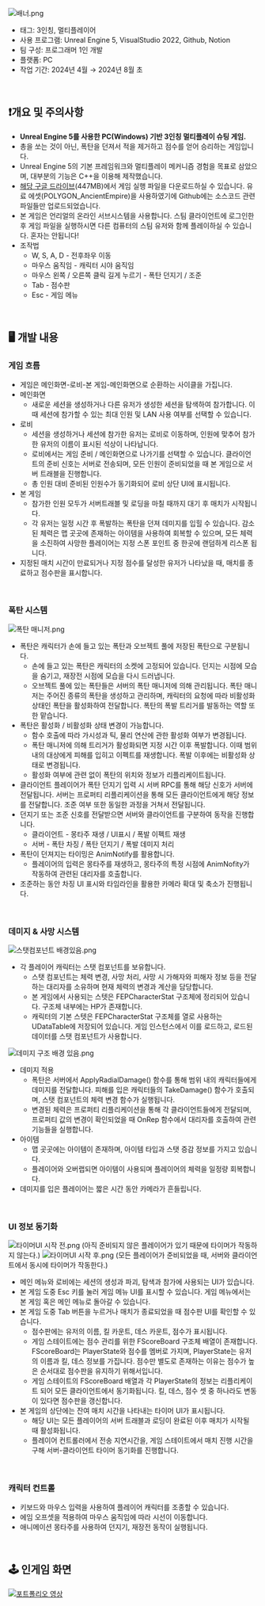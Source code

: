 ![배너.png](/ReadMeSource/배너.png)

- 태그: 3인칭, 멀티플레이어
- 사용 프로그램: Unreal Engine 5, VisualStudio 2022, Github, Notion
- 팀 구성: 프로그래머 1인 개발
- 플랫폼: PC
- 작업 기간: 2024년 4월 → 2024년 8월 초
<br>


## ❗개요 및 주의사항
- **Unreal Engine 5를 사용한 PC(Windows) 기반 3인칭 멀티플레이 슈팅 게임.**
- 총을 쏘는 것이 아닌, 폭탄을 던져서 적을 제거하고 점수를 얻어 승리하는 게임입니다.
- Unreal Engine 5의 기본 프레임워크와 멀티플레이 메커니즘 경험을 목표로 삼았으며, 대부분의 기능은 C++을 이용해 제작했습니다.
- [해당 구글 드라이브](https://drive.google.com/file/d/1bilkgVFJ_O5HckQhz9qo_-21fHhYLn7b/view?usp=drive_link)(447MB)에서 게임 실행 파일을 다운로드하실 수 있습니다. 유료 에셋(POLYGON_AncientEmpire)을 사용하였기에 Github에는 소스코드 관련 파일들만 업로드되었습니다.
- 본 게임은 언리얼의 온라인 서브시스템을 사용합니다. 스팀 클라이언트에 로그인한 후 게임 파일을 실행하시면 다른 컴퓨터의 스팀 유저와 함께 플레이하실 수 있습니다. 혼자는 안됩니다!
- 조작법
    - W, S, A, D - 전후좌우 이동
    - 마우스 움직임 - 캐릭터 시야 움직임
    - 마우스 왼쪽 / 오른쪽 클릭 길게 누르기 - 폭탄 던지기 / 조준
    - Tab - 점수판
    - Esc - 게임 메뉴
<br>


## 🖥️ 개발 내용
### 게임 흐름
- 게임은 메인화면-로비-본 게임-메인화면으로 순환하는 사이클을 가집니다.
- 메인화면
    - 새로운 세션을 생성하거나 다른 유저가 생성한 세션을 탐색하여 참가합니다. 이때 세션에 참가할 수 있는 최대 인원 및 LAN 사용 여부를 선택할 수 있습니다.
- 로비
    - 세션을 생성하거나 세션에 참가한 유저는 로비로 이동하며, 인원에 맞추어 참가한 유저의 이름이 표시된 석상이 나타납니다.
    - 로비에서는 게임 준비 / 메인화면으로 나가기를 선택할 수 있습니다. 클라이언트의 준비 신호는 서버로 전송되며, 모든 인원이 준비되었을 때 본 게임으로 서버 트래블을 진행합니다.
    - 총 인원 대비 준비된 인원수가 동기화되어 로비 상단 UI에 표시됩니다.
- 본 게임
    - 참가한 인원 모두가 서버트래블 및 로딩을 마칠 때까지 대기 후 매치가 시작됩니다.
    - 각 유저는 일정 시간 후 폭발하는 폭탄을 던져 데미지를 입힐 수 있습니다. 감소된 체력은 맵 곳곳에 존재하는 아이템을 사용하여 회복할 수 있으며, 모든 체력을 소진하여 사망한 플레이어는 지정 스폰 포인트 중 한곳에 랜덤하게 리스폰 됩니다.
- 지정된 매치 시간이 만료되거나 지정 점수를 달성한 유저가 나타났을 때, 매치를 종료하고 점수판을 표시합니다.
<br>


### 폭탄 시스템
![폭탄 매니저.png](/ReadMeSource/bomb_manager_bg.png)
- 폭탄은 캐릭터가 손에 들고 있는 폭탄과 오브젝트 풀에 저장된 폭탄으로 구분됩니다.
    - 손에 들고 있는 폭탄은 캐릭터의 소켓에 고정되어 있습니다. 던지는 시점에 모습을 숨기고, 재장전 시점에 모습을 다시 드러냅니다.
    - 오브젝트 풀에 있는 폭탄들은 서버의 폭탄 매니저에 의해 관리됩니다. 폭탄 매니저는 주어진 종류의 폭탄을 생성하고 관리하며, 캐릭터의 요청에 따라 비활성화 상태인 폭탄을 활성화하여 전달합니다. 폭탄의 폭발 트리거를 발동하는 역할 또한 맡습니다.
- 폭탄은 활성화 / 비활성화 상태 변경이 가능합니다.
    - 함수 호출에 따라 가시성과 틱, 물리 연산에 관한 활성화 여부가 변경됩니다.
    - 폭탄 매니저에 의해 트리거가 활성화되면 지정 시간 이후 폭발합니다. 이때 범위 내의 대상에게 피해를 입히고 이펙트를 재생합니다. 폭발 이후에는 비활성화 상태로 변경됩니다.
    - 활성화 여부에 관련 없이 폭탄의 위치와 정보가 리플리케이트됩니다.
- 클라이언트 플레이어가 폭탄 던지기 입력 시 서버 RPC를 통해 해당 신호가 서버에 전달됩니다. 서버는 프로퍼티 리플리케이션을 통해 모든 클라이언트에게 해당 정보를 전달합니다. 조준 여부 또한 동일한 과정을 거쳐서 전달됩니다.
- 던지기 또는 조준 신호를 전달받으면 서버와 클라이언트를 구분하여 동작을 진행합니다.
    - 클라이언트 - 몽타주 재생 / UI표시 / 폭발 이펙트 재생
    - 서버 - 폭탄 차징 / 폭탄 던지기 / 폭발 데미지 처리
- 폭탄이 던져지는 타이밍은 AnimNotify를 활용합니다.
    - 플레이어의 입력은 몽타주를 재생하고, 몽타주의 특정 시점에 AnimNofity가 작동하여 관련된 대리자를 호출합니다.
- 조준하는 동안 차징 UI 표시와 타임라인을 활용한 카메라 확대 및 축소가 진행됩니다.
<br>


### 데미지 & 사망 시스템
![스탯컴포넌트 배경있음.png](/ReadMeSource/stat_component_bg.png)

- 각 플레이어 캐릭터는 스탯 컴포넌트를 보유합니다.
    - 스탯 컴포넌트는 체력 변경, 사망 처리, 사망 시 가해자와 피해자 정보 등을 전달하는 대리자를 소유하며 현재 체력의 변경과 계산을 담당합니다.
    - 본 게임에서 사용되는 스텟은 FEPCharacterStat 구조체에 정리되어 있습니다. 구조체 내부에는 HP가 존재합니다.
    - 캐릭터의 기본 스텟은 FEPCharacterStat 구조체를 열로 사용하는 UDataTable에 저장되어 있습니다. 게임 인스턴스에서 이를 로드하고, 로드된 데이터를 스탯 컴포넌트가 사용합니다.

![데미지 구조 배경 있음.png](/ReadMeSource/damage_structure_bg.png)

- 데미지 적용
    - 폭탄은 서버에서 ApplyRadialDamage() 함수를 통해 범위 내의 캐릭터들에게 데미지를 전달합니다. 피해를 입은 캐릭터들의 TakeDamage() 함수가 호출되며, 스탯 컴포넌트의 체력 변경 함수가 실행됩니다.
    - 변경된 체력은 프로퍼티 리플리케이션을 통해 각 클라이언트들에게 전달되며, 프로퍼티 값의 변경이 확인되었을 때 OnRep 함수에서 대리자를 호출하여 관련 기능들을 실행합니다.
- 아이템
    - 맵 곳곳에는 아이템이 존재하며, 아이템 타입과 스탯 증감 정보를 가지고 있습니다.
    - 플레이어와 오버랩되면 아이템이 사용되며 플레이어의 체력을 일정량 회복합니다.
- 데미지를 입은 플레이어는 짧은 시간 동안 카메라가 흔들립니다.
<br>


### UI 정보 동기화
![타이머UI 시작 전.png](/ReadMeSource/TimerUI_ready.png)
(아직 준비되지 않은 플레이어가 있기 때문에 타이머가 작동하지 않는다.)
![타이머UI 시작 후.png](/ReadMeSource/TimerUI_start.png)
(모든 플레이어가 준비되었을 때, 서버와 클라이언트에서 동시에 타이머가 작동한다.)

- 메인 메뉴와 로비에는 세션의 생성과 파괴, 탐색과 참가에 사용되는 UI가 있습니다.
- 본 게임 도중 Esc 키를 눌러 게임 메뉴 UI를 표시할 수 있습니다. 게임 메뉴에서는 본 게임 혹은 메인 메뉴로 돌아갈 수 있습니다.
- 본 게임 도중 Tab 버튼을 누르거나 매치가 종료되었을 때 점수판 UI를 확인할 수 있습니다.
    - 점수판에는 유저의 이름, 킬 카운트, 데스 카운트, 점수가 표시됩니다.
    - 게임 스테이트에는 점수 관리를 위한 FScoreBoard 구조체 배열이 존재합니다. FScoreBoard는 PlayerState와 점수를 멤버로 가지며, PlayerState는 유저의 이름과 킬, 데스 정보를 가집니다. 점수만 별도로 존재하는 이유는 점수가 높은 순서대로 점수판을 유지하기 위해서입니다.
    - 게임 스테이트의 FScoreBoard 배열과 각 PlayerState의 정보는 리플리케이트 되어 모든 클라이언트에서 동기화됩니다. 킬, 데스, 점수 셋 중 하나라도 변동이 있다면 점수판을 갱신합니다.
- 본 게임의 상단에는 잔여 매치 시간을 나타내는 타이머 UI가 표시됩니다.
    - 해당 UI는 모든 플레이어의 서버 트래블과 로딩이 완료된 이후 매치가 시작될 때 활성화됩니다.
    - 플레이어 컨트롤러에서 전송 지연시간을, 게임 스테이트에서 매치 진행 시간을 구해 서버-클라이언트 타이머 동기화를 진행합니다.
<br>


### 캐릭터 컨트롤

- 키보드와 마우스 입력을 사용하여 플레이어 캐릭터를 조종할 수 있습니다.
- 에임 오프셋을 적용하여 마우스 움직임에 따라 시선이 이동합니다.
- 애니메이션 몽타주를 사용하여 던지기, 재장전 동작이 실행됩니다.
<br>


## 🕹️ 인게임 화면
[![포트폴리오 영상](/ReadMeSource/youtube_thumbnail.png)](https://youtu.be/0zBQWa4tcEE?si=OKgr1P8ftiUFI7M)
